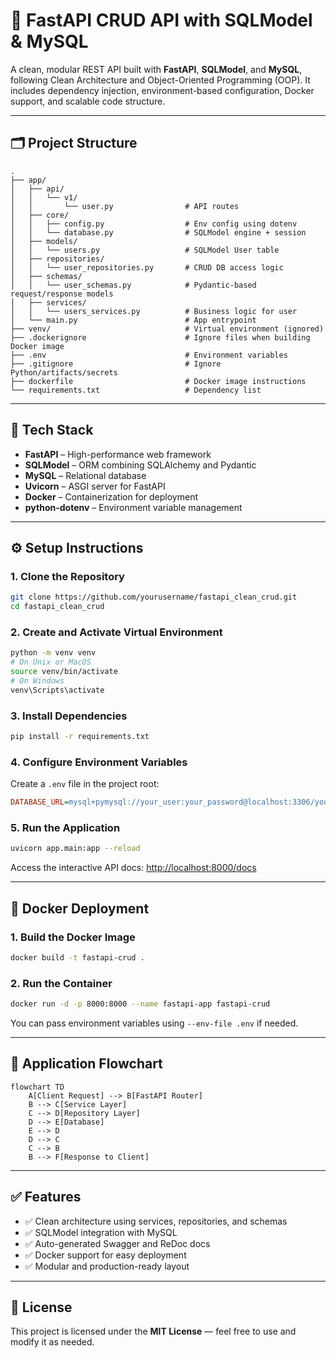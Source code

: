 # 🚀 FastAPI CRUD API with SQLModel & MySQL

A clean, modular REST API built with **FastAPI**, **SQLModel**, and **MySQL**, following Clean Architecture and Object-Oriented Programming (OOP). It includes dependency injection, environment-based configuration, Docker support, and scalable code structure.

---

## 🗂 Project Structure

```
.
├── app/
│   ├── api/
│   │   └── v1/
│   │       └── user.py                # API routes
│   ├── core/
│   │   ├── config.py                  # Env config using dotenv
│   │   └── database.py                # SQLModel engine + session
│   ├── models/
│   │   └── users.py                   # SQLModel User table
│   ├── repositories/
│   │   └── user_repositories.py       # CRUD DB access logic
│   ├── schemas/
│   │   └── user_schemas.py            # Pydantic-based request/response models
│   ├── services/
│   │   └── users_services.py          # Business logic for user
│   └── main.py                        # App entrypoint
├── venv/                              # Virtual environment (ignored)
├── .dockerignore                      # Ignore files when building Docker image
├── .env                               # Environment variables
├── .gitignore                         # Ignore Python/artifacts/secrets
├── dockerfile                         # Docker image instructions
└── requirements.txt                   # Dependency list
```

---

## 🧰 Tech Stack

- **FastAPI** – High-performance web framework
- **SQLModel** – ORM combining SQLAlchemy and Pydantic
- **MySQL** – Relational database
- **Uvicorn** – ASGI server for FastAPI
- **Docker** – Containerization for deployment
- **python-dotenv** – Environment variable management

---

## ⚙️ Setup Instructions

### 1. Clone the Repository

```bash
git clone https://github.com/yourusername/fastapi_clean_crud.git
cd fastapi_clean_crud
```

### 2. Create and Activate Virtual Environment

```bash
python -m venv venv
# On Unix or MacOS
source venv/bin/activate
# On Windows
venv\Scripts\activate
```

### 3. Install Dependencies

```bash
pip install -r requirements.txt
```

### 4. Configure Environment Variables

Create a `.env` file in the project root:

```ini
DATABASE_URL=mysql+pymysql://your_user:your_password@localhost:3306/your_db_name
```

### 5. Run the Application

```bash
uvicorn app.main:app --reload
```

Access the interactive API docs: [http://localhost:8000/docs](http://localhost:8000/docs)

---

## 🐳 Docker Deployment

### 1. Build the Docker Image

```bash
docker build -t fastapi-crud .
```

### 2. Run the Container

```bash
docker run -d -p 8000:8000 --name fastapi-app fastapi-crud
```

You can pass environment variables using `--env-file .env` if needed.

---

## 🔄 Application Flowchart

```mermaid
flowchart TD
    A[Client Request] --> B[FastAPI Router]
    B --> C[Service Layer]
    C --> D[Repository Layer]
    D --> E[Database]
    E --> D
    D --> C
    C --> B
    B --> F[Response to Client]
```

---

## ✅ Features

- ✅ Clean architecture using services, repositories, and schemas
- ✅ SQLModel integration with MySQL
- ✅ Auto-generated Swagger and ReDoc docs
- ✅ Docker support for easy deployment
- ✅ Modular and production-ready layout

---

## 📄 License

This project is licensed under the **MIT License** — feel free to use and modify it as needed.
